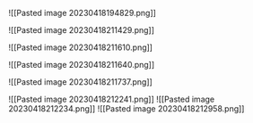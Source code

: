 ![[Pasted image 20230418194829.png]]

![[Pasted image 20230418211429.png]]

![[Pasted image 20230418211610.png]]

![[Pasted image 20230418211640.png]]

![[Pasted image 20230418211737.png]]



![[Pasted image 20230418212241.png]]
![[Pasted image 20230418212234.png]]
![[Pasted image 20230418212958.png]]

